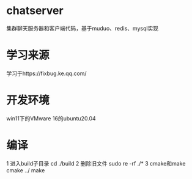 # chatserver
集群聊天服务器和客户端代码，基于muduo、redis、mysql实现

# 学习来源
学习于https://fixbug.ke.qq.com/

# 开发环境
win11下的VMware 16的ubuntu20.04

# 编译
1 进入build子目录
cd ./build
2 删除旧文件
sudo re -rf ./*
3 cmake和make
cmake ../
make

